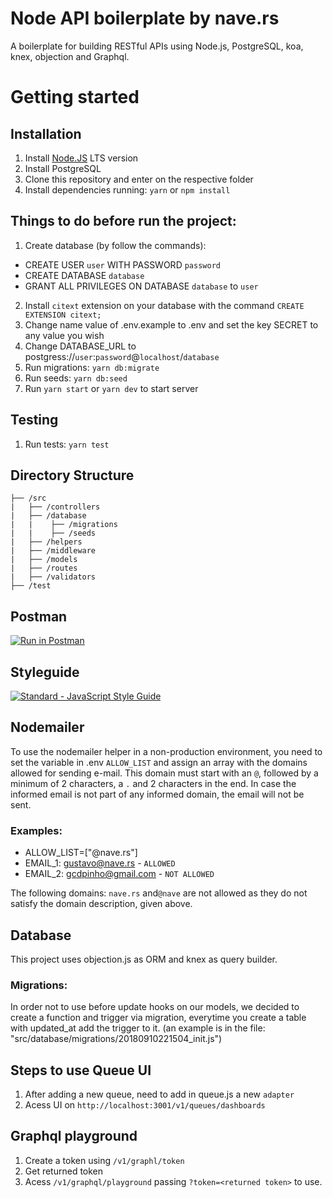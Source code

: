 # Node API boilerplate by nave.rs

A boilerplate for building RESTful APIs using Node.js, PostgreSQL, koa, knex, objection and Graphql.

# Getting started

## Installation

1. Install [Node.JS](https://nodejs.org/en/) LTS version
2. Install PostgreSQL
3. Clone this repository and enter on the respective folder
4. Install dependencies running: `yarn` or `npm install`

## Things to do before run the project:

1. Create database (by follow the commands):

- CREATE USER `user` WITH PASSWORD `password`
- CREATE DATABASE `database`
- GRANT ALL PRIVILEGES ON DATABASE `database` to `user`

2. Install `citext` extension on your database with the command `CREATE EXTENSION citext;`
3. Change name value of .env.example to .env and set the key SECRET to any value you wish
4. Change DATABASE_URL to postgress://`user`:`password`@`localhost`/`database`
5. Run migrations: `yarn db:migrate`
6. Run seeds: `yarn db:seed`
7. Run `yarn start` or `yarn dev` to start server

## Testing

1. Run tests: `yarn test`

## Directory Structure

```
├── /src
|   ├── /controllers
|   ├── /database
|   |    ├── /migrations
|   |    ├── /seeds
|   ├── /helpers
|   ├── /middleware
|   ├── /models
|   ├── /routes
|   ├── /validators
├── /test
```

## Postman

[![Run in Postman](https://run.pstmn.io/button.svg)](https://app.getpostman.com/run-collection/4ea0b5b2ae79c86812d1?action=collection%2Fimport#?env%5BBACK-BOILERPLATE%5D=W3sia2V5IjoidXJsIiwidmFsdWUiOiIiLCJlbmFibGVkIjp0cnVlfSx7ImtleSI6ImFjY2Vzc190b2tlbiIsInZhbHVlIjoiZXlKaGJHY2lPaUpJVXpJMU5pSXNJblI1Y0NJNklrcFhWQ0o5LmV5SnBaQ0k2SW1SallqWTFObVJrTFRabE5UTXROR001WmkwNVlqazBMVFF3WlRaaE9HUm1ZV0V5WlNJc0luSnZiR1ZmYVdRaU9qRXNJbWxoZENJNk1UWXhOREkxTnpReU5Td2laWGh3SWpveE5qRTBNelF6T0RJMWZRLkVnV0RGMXNvUmZYajdFazJCclA4UzZKUkJhYkdvUVhHRExSY19jdFhLdHMiLCJlbmFibGVkIjp0cnVlfSx7ImtleSI6IiIsInZhbHVlIjoiIiwiZW5hYmxlZCI6ZmFsc2V9LHsia2V5IjoidG9rZW4iLCJ2YWx1ZSI6IiIsImVuYWJsZWQiOnRydWV9XQ==)

## Styleguide

[![Standard - JavaScript Style Guide](https://cdn.rawgit.com/feross/standard/master/badge.svg)](https://github.com/feross/standard)

## Nodemailer

To use the nodemailer helper in a non-production environment, you need to set the variable in .env `ALLOW_LIST` and assign an array with the domains allowed for sending e-mail. This domain must start with an `@`, followed by a minimum of 2 characters, a `.` and 2 characters in the end.
In case the informed email is not part of any informed domain, the email will not be sent.

### Examples:

- ALLOW_LIST=["@nave.rs"]
- EMAIL_1: gustavo@nave.rs - `ALLOWED`
- EMAIL_2: gcdpinho@gmail.com - `NOT ALLOWED`

The following domains: `nave.rs` and`@nave` are not allowed as they do not satisfy the domain description, given above.

## Database

This project uses objection.js as ORM and knex as query builder.

### Migrations:

In order not to use before update hooks on our models, we decided to create a function and trigger via migration, everytime you create a table with updated_at add the trigger to it. (an example is in the file: "src/database/migrations/20180910221504_init.js")

## Steps to use Queue UI

1. After adding a new queue, need to add in queue.js a new `adapter`
2. Acess UI on `http://localhost:3001/v1/queues/dashboards`

## Graphql playground

1. Create a token using `/v1/graphl/token`
2. Get returned token
2. Acess `/v1/graphql/playground` passing `?token=<returned token>` to use.
